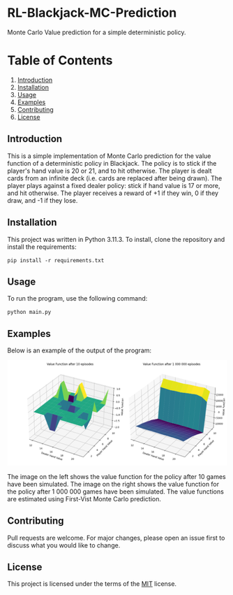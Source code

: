 # RL-Blackjack-MC-Prediction
Monte Carlo Value prediction for a simple deterministic policy.

# Table of Contents
1. [Introduction](#introduction)
2. [Installation](#installation)
3. [Usage](#usage)
4. [Examples](#examples)
5. [Contributing](#contributing)
6. [License](#license)

## Introduction
This is a simple implementation of Monte Carlo prediction for the value function of a deterministic policy in Blackjack. The policy is to stick if the player's hand value is 20 or 21, and to hit otherwise. The player is dealt cards from an infinite deck (i.e. cards are replaced after being drawn). The player plays against a fixed dealer policy: stick if hand value is 17 or more, and hit otherwise. The player receives a reward of +1 if they win, 0 if they draw, and -1 if they lose.

## Installation
This project was written in Python 3.11.3. To install, clone the repository and install the requirements:
```
pip install -r requirements.txt
```

## Usage
To run the program, use the following command:
```
python main.py
```

## Examples
Below is an example of the output of the program:

![Example output](https://github.com/ctorrington/RL-Blackjack-MC-Prediction/blob/main/images/mesh%20plot%20for%20value%20function.png?raw=true)

The image on the left shows the value function for the policy after 10 games have been simulated.
The image on the right shows the value function for the policy after 1 000 000 games have been simulated. The value functions are estimated using First-Vist Monte Carlo prediction.

## Contributing
Pull requests are welcome. For major changes, please open an issue first to discuss what you would like to change.

## License
This project is licensed under the terms of the [MIT](https://choosealicense.com/licenses/mit/) license.


<!-- This is a simplified version of Blackjack. The player can only hit or stick.
Because of this, the player does not have a decsion to make with a hand value
less than 12, because it is impossible to lose - they should just hit. -->
